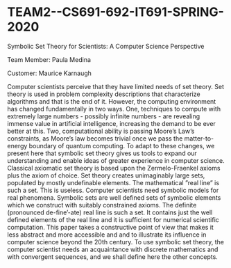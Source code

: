 # TEAM2--CS691-692-IT691-SPRING-2020
Symbolic Set Theory for Scientists: A Computer Science Perspective

Team Member: Paula Medina

Customer: Maurice Karnaugh


Computer scientists perceive that they have limited
needs of set theory. Set theory is used in problem complexity
descriptions that characterize algorithms and that is the end of it.
However, the computing environment has changed fundamentally
in two ways. One, techniques to compute with extremely large
numbers - possibly infinite numbers - are revealing immense
value in artificial intelligence, increasing the demand to be ever
better at this. Two, computational ability is passing Moore’s
Law’s constraints, as Moore’s law becomes trivial once we pass
the matter-to-energy boundary of quantum computing. To adapt
to these changes, we present here that symbolic set theory gives us
tools to expand our understanding and enable ideas of greater
experience in computer science. Classical axiomatic set theory
is based upon the Zermelo-Fraenkel axioms plus the axiom of
choice. Set theory creates unimaginably large sets, populated by
mostly undefinable elements. The mathematical ”real line” is
such a set. This is useless. Computer scientists need symbolic
models for real phenomena. Symbolic sets are well defined sets of
symbolic elements which we construct with suitably constrained
axioms. The definite (pronounced de-fine’-ate) real line is such a
set. It contains just the well defined elements of the real line and it
is sufficient for numerical scientific computation. This paper takes
a constructive point of view that makes it less abstract and more
accessible and and to illustrate its influence in computer science
beyond the 20th century. To use symbolic set theory, the computer
scientist needs an acquaintance with discrete mathematics and
with convergent sequences, and we shall define here the other
concepts.
